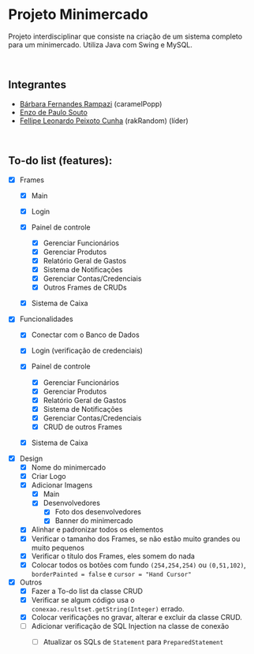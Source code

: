 # Projeto Minimercado

Projeto interdisciplinar que consiste na criação de um sistema completo para um minimercado. 
Utiliza Java com Swing e MySQL.

<br />

## Integrantes
- [Bárbara Fernandes Rampazi](https://github.com/caramelPopp) (caramelPopp)
- [Enzo de Paulo Souto](https://github.com/EnzoSouto01)
- [Fellipe Leonardo Peixoto Cunha](https://github.com/rakRandom) (rakRandom) (líder)

<br />

## To-do list (features):
- [x] Frames
    - [x] Main

    - [x] Login

    - [x] Painel de controle
        - [x] Gerenciar Funcionários
        - [x] Gerenciar Produtos
        - [x] Relatório Geral de Gastos
        - [x] Sistema de Notificações
        - [x] Gerenciar Contas/Credenciais
        - [x] Outros Frames de CRUDs
    
    - [X] Sistema de Caixa


- [x] Funcionalidades
    - [x] Conectar com o Banco de Dados

    - [x] Login (verificação de credenciais)

    - [x] Painel de controle
        - [x] Gerenciar Funcionários
        - [x] Gerenciar Produtos
        - [x] Relatório Geral de Gastos
        - [x] Sistema de Notificações
        - [x] Gerenciar Contas/Credenciais
        - [x] CRUD de outros Frames

    - [x] Sistema de Caixa

- [x] Design
    - [x] Nome do minimercado
    - [x] Criar Logo
    - [x] Adicionar Imagens
        - [x] Main
        - [x] Desenvolvedores
            - [x] Foto dos desenvolvedores
            - [x] Banner do minimercado
    - [x] Alinhar e padronizar todos os elementos
    - [x] Verificar o tamanho dos Frames, se não estão muito grandes ou muito pequenos
    - [x] Verificar o título dos Frames, eles somem do nada
    - [x] Colocar todos os botões com fundo `(254,254,254)` ou `(0,51,102)`, `borderPainted = false` e `cursor = "Hand Cursor"`

- [x] Outros
    - [x] Fazer a To-do list da classe CRUD
    - [x] Verificar se algum código usa o `conexao.resultset.getString(Integer)` errado.
    - [x] Colocar verificações no gravar, alterar e excluir da classe CRUD.
    - [ ] Adicionar verificação de SQL Injection na classe de conexão
        - [ ] Atualizar os SQLs de `Statement` para `PreparedStatement`

